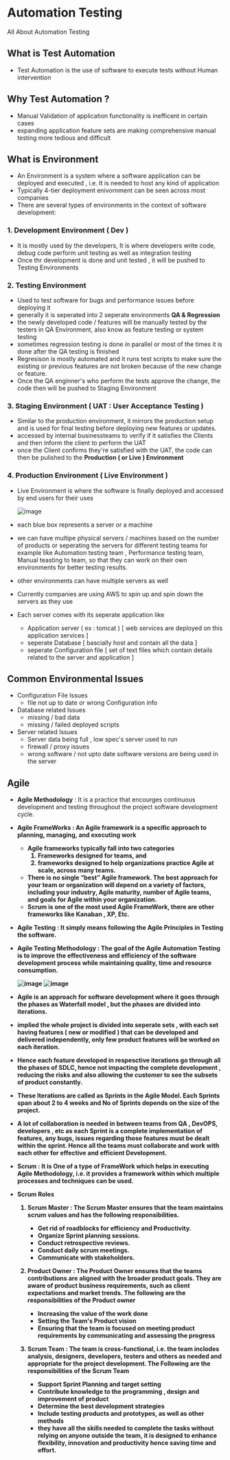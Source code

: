# Automation Testing
All About Automation Testing


## What is Test Automation
  - Test Automation is the use of software to execute tests without Human intervention
 
## Why Test Automation ?
  - Manual Validation of application functionality is inefficent in certain cases
  - expanding application feature sets are making comprehensive manual testing more tedious and difficult

## What is Environment
  - An Environment is a system where a software application can be deployed and executed , i.e. It is needed to host any kind of application
  - Typically 4-tier deployment enivornment can be seen across most companies
  - There are several types of environments in the context of software development:
### 1. Development Environment ( Dev )
  - It is mostly used by the developers, It is where developers write code, debug code perform unit testing as well as integration testing
  - Once thr development is done and unit tested , it will be pushed to Testing Environments
### 2. Testing Environment
  - Used to test software for bugs and performance issues before deploying it
  - generally it is seperated into 2 seperate environments <b>QA & Regression</b>
  - the newly developed code / features will be manually tested by the testers in QA Environment, also know as feature testing or system testing
  - sometimes regression testing is done in parallel or most of the times it is done after the QA testing is finished
  - Regresison is mostly automated and it runs test scripts to make sure the existing or previous features are not broken because of the new change or feature.
  - Once the QA enginner's who perform the tests approve the change, the code then will be pushed to Staging Environment
### 3. Staging Environment ( UAT : User Acceptance Testing )
  - Similar to the production environment, it mirrors the production setup and is used for final testing before deploying new features or updates.
  - accessed by internal businessteams to verify if it satisfies the Clients and then inform the client to perform the UAT
  - once the Client confirms they're satisfied with the UAT, the code can then be pulished to the <b>Production ( or Live ) Environment</b>
### 4. Production Environment ( Live Environment )
  - Live Environment is where the software is finally deployed and accessed by end users for their uses

      ![image](https://github.com/SurajKande/AutomationTesting/assets/37841586/38332166-e0bf-4cbd-975d-9344c88af6e1)
  - each blue box represents a server or a machine
  - we can have multipe physical servers / machines based on the number of products or seperating the servers for different testing teams for example like Automation testing team , Performance testing team, Manual teasting to team, so that they can work on their own environments for better testing results.
  - other environments can have multiple servers as well
  - Currently companies are using AWS to spin up and spin down the servers as they use
  - Each server comes with its seperate application like
    - Application server ( ex : tomcat ) [ web services are deployed on this application services ] 
    - seperate Database [ bascially host and contain all the data ]
    - seperate Configuration file [ set of text files which contain details related to the server and application ]

## Common Environmental Issues
  - Configuration File Issues
      - file not up to date or wrong Configuration info
  - Database related Issues
      - missing / bad data
      - missing / failed deployed scripts
  - Server related Issues
      - Server data being full , low spec's server used to run
      - firewall / proxy issues
      - wrong software / not upto date software versions are being used in the server

## Agile
  - <b>Agile Methodology</b> : It is a practice that encourges continuous development and testing throughout the project software development cycle.
    
  - <b>Agile FrameWorks<b/> : An Agile framework is a specific approach to planning, managing, and executing work
    * Agile frameworks typically fall into two categories
        1. Frameworks designed for teams, and
        2. frameworks designed to help organizations practice Agile at scale, across many teams.
    * There is no single “best” Agile framework. The best approach for your team or organization will depend on a variety of factors, including your industry, Agile maturity, number of Agile teams, and goals for Agile within your organization.
    * Scrum is one of the most used Agile FrameWork, there are other frameworks like Kanaban , XP, Etc.
       
  - <b>Agile Testing<b> : It simply means following the Agile Principles in Testing the software.
  - <b>Agile Testing Methodology</b> : The goal of the Agile Automation Testing is to improve the effectiveness and efficiency of the software development process while maintaining quality, time and resource consumption.
  
      ![image](https://github.com/SurajKande/AutomationTesting/assets/37841586/35448c89-3c8b-4fbe-bc4f-65bdc186f40b)                   ![image](https://github.com/SurajKande/AutomationTesting/assets/37841586/faf48f11-2c02-49ee-8b21-bb4adc7f4af4)

  - Agile is an approach for software development where it goes through the phases as Waterfall model , but the phases are divided into iterations.
  - implied the whole project is divided into seperate sets , with each set having features ( new or modified ) that can be developed and delivered independently, only few product features will be worked on each iteration.
  - Hence each feature developed in respesctive iterations go through all the phases of SDLC, hence not impacting the complete development , reducing the risks and also allowing the customer to see the subsets of product constantly.

  - These Iterations are called as <b>Sprints</b> in the Agile Model. Each Sprints span about 2 to 4 weeks and No of Sprints depends on the size of the project.
  - A lot of collaboration is needed in between teams from QA , DevOPS, developers , etc as each Sprint is a complete implementation of features, any bugs, issues regarding those features must be dealt within the sprint.  Hence all the teams must collaborate and work with each other for effective and efficient Development.

  - Scrum : It is One of a type of FrameWork which helps in executing Agile Methodology, i.e. it provides a framework within which multiple processes and techniques can be used.
  - Scrum Roles
    1. Scrum Master : The Scrum Master ensures that the team maintains scrum values and has the following responsibilities.
         - Get rid of roadblocks for efficiency and Productivity.
         - Organize Sprint planning sessions.
         - Conduct retrospective reviews.
         - Conduct daily scrum meetings.
         - Communicate with stakeholders.

    2. Product Owner : The Product Owner ensures that the teams contributions are aligned with the broader product goals. They are aware of product business requirements, such as client expectations and market trends. The following are the responsibilities of the Product owner
         -   Increasing the value of the work done
         -   Setting the Team's Product vision
         -   Ensuring that the team is focused on meeting product requirements by communicating and assessing the progress

    3. Scrum Team : The team is cross-functional, i.e. the team inclodes analysis, designers, developers, testers and others as needed and appropriate for the project development. The Following are the responsibilities of the Scrum Team
         - Support Sprint Planning and target setting
         - Contribute knowledge to the programming , design and improvement of product
         - Determine the best development strategies
         - Include testing products and prototypes, as well as other methods
         - they have all the skills needed to complete the tasks without relying on anyone outside the team, it is designed to enhance flexibility, innovation and productivity hence saving time and effort.
